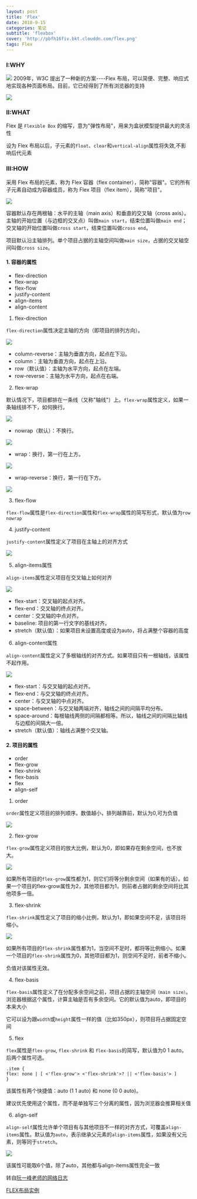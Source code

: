 ```yaml
---
layout: post
title: 'Flex'
date: 2018-9-15
categories: 笔记
subtitle: 'flexbox'
cover: 'http://pbfh16fiv.bkt.clouddn.com/flex.png'
tags: Flex
---
```

### Ⅰ:WHY

![](http://www.ruanyifeng.com/blogimg/asset/2015/bg2015071001.gif)
2009年，W3C 提出了一种新的方案----Flex 布局，可以简便、完整、响应式地实现各种页面布局。目前，它已经得到了所有浏览器的支持

![](http://www.ruanyifeng.com/blogimg/asset/2015/bg2015071003.jpg)

### Ⅱ:WHAT
Flex 是 `Flexible Box` 的缩写，意为"弹性布局"，用来为盒状模型提供最大的灵活性

设为 Flex 布局以后，子元素的`float`、`clear`和`vertical-align`属性将失效,不影响后代元素

### Ⅲ:HOW
采用 Flex 布局的元素，称为 Flex 容器（flex container），简称"容器"。它的所有子元素自动成为容器成员，称为 Flex 项目（flex item），简称"项目"。

![](http://www.ruanyifeng.com/blogimg/asset/2015/bg2015071004.png)

容器默认存在两根轴：水平的主轴（main axis）和垂直的交叉轴（cross axis）。主轴的开始位置（与边框的交叉点）叫做`main start`，结束位置叫做`main end`；交叉轴的开始位置叫做`cross start`，结束位置叫做`cross end`。

项目默认沿主轴排列。单个项目占据的主轴空间叫做`main size`，占据的交叉轴空间叫做`cross size`。

#### 1. 容器的属性

 * flex-direction
 * flex-wrap
 * flex-flow
 * justify-content
 * align-items
 * align-content

1. flex-direction

 `flex-direction`属性决定主轴的方向（即项目的排列方向）。

 ![](http://www.ruanyifeng.com/blogimg/asset/2015/bg2015071005.png)

* column-reverse：主轴为垂直方向，起点在下沿。
* column：主轴为垂直方向，起点在上沿。
* row（默认值）：主轴为水平方向，起点在左端。
* row-reverse：主轴为水平方向，起点在右端。

2. flex-wrap

默认情况下，项目都排在一条线（又称"轴线"）上。`flex-wrap`属性定义，如果一条轴线排不下，如何换行。

![](http://www.ruanyifeng.com/blogimg/asset/2015/bg2015071006.png)

* nowrap（默认）：不换行。

![](http://www.ruanyifeng.com/blogimg/asset/2015/bg2015071007.png)

* wrap：换行，第一行在上方。

![](http://www.ruanyifeng.com/blogimg/asset/2015/bg2015071008.jpg)
* wrap-reverse：换行，第一行在下方。

![](http://www.ruanyifeng.com/blogimg/asset/2015/bg2015071009.jpg)

3. flex-flow

`flex-flow`属性是`flex-direction`属性和`flex-wrap`属性的简写形式，默认值为`row nowrap`

4. justify-content

`justify-content`属性定义了项目在主轴上的对齐方式

![](http://www.ruanyifeng.com/blogimg/asset/2015/bg2015071010.png)

5. align-items属性

`align-items`属性定义项目在交叉轴上如何对齐

![](http://www.ruanyifeng.com/blogimg/asset/2015/bg2015071011.png)

* flex-start：交叉轴的起点对齐。
* flex-end：交叉轴的终点对齐。
* center：交叉轴的中点对齐。
* baseline: 项目的第一行文字的基线对齐。
* stretch（默认值）：如果项目未设置高度或设为auto，将占满整个容器的高度

6. align-content属性

`align-content`属性定义了多根轴线的对齐方式。如果项目只有一根轴线，该属性不起作用。

![](http://www.ruanyifeng.com/blogimg/asset/2015/bg2015071012.png)

* flex-start：与交叉轴的起点对齐。
* flex-end：与交叉轴的终点对齐。
* center：与交叉轴的中点对齐。
* space-between：与交叉轴两端对齐，轴线之间的间隔平均分布。
* space-around：每根轴线两侧的间隔都相等。所以，轴线之间的间隔比轴线与边框的间隔大一倍。
* stretch（默认值）：轴线占满整个交叉轴。

#### 2. 项目的属性

* order
* flex-grow
* flex-shrink
* flex-basis
* flex
* align-self

1.  order

`order`属性定义项目的排列顺序。数值越小，排列越靠前，默认为0,可为负值

![](http://www.ruanyifeng.com/blogimg/asset/2015/bg2015071013.png)

2. flex-grow

`flex-grow`属性定义项目的放大比例，默认为0，即如果存在剩余空间，也不放大。

![](http://www.ruanyifeng.com/blogimg/asset/2015/bg2015071014.png)

如果所有项目的`flex-grow`属性都为1，则它们将等分剩余空间（如果有的话）。如果一个项目的flex-grow属性为2，其他项目都为1，则前者占据的剩余空间将比其他项多一倍。

3. flex-shrink

`flex-shrink`属性定义了项目的缩小比例，默认为1，即如果空间不足，该项目将缩小。

![](http://www.ruanyifeng.com/blogimg/asset/2015/bg2015071015.jpg)

如果所有项目的`flex-shrink`属性都为1，当空间不足时，都将等比例缩小。如果一个项目的`flex-shrink`属性为0，其他项目都为1，则空间不足时，前者不缩小。

负值对该属性无效。

4. flex-basis

`flex-basis`属性定义了在分配多余空间之前，项目占据的主轴空间`（main size）`。浏览器根据这个属性，计算主轴是否有多余空间。它的默认值为auto，即项目的本来大小

它可以设为跟`width`或`height`属性一样的值（比如350px），则项目将占据固定空间

5. flex

`flex`属性是`flex-grow`, `flex-shrink` 和 `flex-basis`的简写，默认值为0 1 auto。后两个属性可选。

    .item {
    flex: none | [ <'flex-grow'> <'flex-shrink'>? || <'flex-basis'> ]
    }

该属性有两个快捷值：auto (1 1 auto) 和 none (0 0 auto)。

建议优先使用这个属性，而不是单独写三个分离的属性，因为浏览器会推算相关值

6. align-self

`align-self`属性允许单个项目有与其他项目不一样的对齐方式，可覆盖`align-items`属性。默认值为`auto`，表示继承父元素的`align-items`属性，如果没有父元素，则等同于`stretch`。

![](http://www.ruanyifeng.com/blogimg/asset/2015/bg2015071016.png)

该属性可能取6个值，除了auto，其他都与align-items属性完全一致

转自[阮一峰老师的网络日志](http://www.ruanyifeng.com/blog/2015/07/flex-grammar.html)

[FLEX布局实例](http://www.ruanyifeng.com/blog/2015/07/flex-examples.html)
